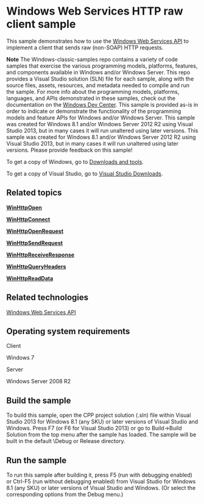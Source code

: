 Windows Web Services HTTP raw client sample
===========================================

This sample demonstrates how to use the [Windows Web Services API](http://msdn.microsoft.com/en-us/library/windows/desktop/dd430435) to implement a client that sends raw (non-SOAP) HTTP requests.

**Note**  The Windows-classic-samples repo contains a variety of code samples that exercise the various programming models, platforms, features, and components available in Windows and/or Windows Server. This repo provides a Visual Studio solution (SLN) file for each sample, along with the source files, assets, resources, and metadata needed to compile and run the sample. For more info about the programming models, platforms, languages, and APIs demonstrated in these samples, check out the documentation on the [Windows Dev Center](https://dev.windows.com). This sample is provided as-is in order to indicate or demonstrate the functionality of the programming models and feature APIs for Windows and/or Windows Server. This sample was created for Windows 8.1 and/or Windows Server 2012 R2 using Visual Studio 2013, but in many cases it will run unaltered using later versions. This sample was created for Windows 8.1 and/or Windows Server 2012 R2 using Visual Studio 2013, but in many cases it will run unaltered using later versions. Please provide feedback on this sample!

To get a copy of Windows, go to [Downloads and tools](http://go.microsoft.com/fwlink/p/?linkid=301696).

To get a copy of Visual Studio, go to [Visual Studio Downloads](http://go.microsoft.com/fwlink/p/?linkid=301697).

Related topics
--------------

[**WinHttpOpen**](http://msdn.microsoft.com/en-us/library/windows/desktop/aa384098)

[**WinHttpConnect**](http://msdn.microsoft.com/en-us/library/windows/desktop/aa384091)

[**WinHttpOpenRequest**](http://msdn.microsoft.com/en-us/library/windows/desktop/aa384099)

[**WinHttpSendRequest**](http://msdn.microsoft.com/en-us/library/windows/desktop/aa384110)

[**WinHttpReceiveResponse**](http://msdn.microsoft.com/en-us/library/windows/desktop/aa384105)

[**WinHttpQueryHeaders**](http://msdn.microsoft.com/en-us/library/windows/desktop/aa384102)

[**WinHttpReadData**](http://msdn.microsoft.com/en-us/library/windows/desktop/aa384104)

Related technologies
--------------------

[Windows Web Services API](http://msdn.microsoft.com/en-us/library/windows/desktop/dd430435)

Operating system requirements
-----------------------------

Client

Windows 7

Server

Windows Server 2008 R2

Build the sample
----------------

To build this sample, open the CPP project solution (.sln) file within Visual Studio 2013 for Windows 8.1 (any SKU) or later versions of Visual Studio and Windows. Press F7 (or F6 for Visual Studio 2013) or go to Build-\>Build Solution from the top menu after the sample has loaded. The sample will be built in the default \\Debug or Release directory.

Run the sample
--------------

To run this sample after building it, press F5 (run with debugging enabled) or Ctrl-F5 (run without debugging enabled) from Visual Studio for Windows 8.1 (any SKU) or later versions of Visual Studio and Windows. (Or select the corresponding options from the Debug menu.)

